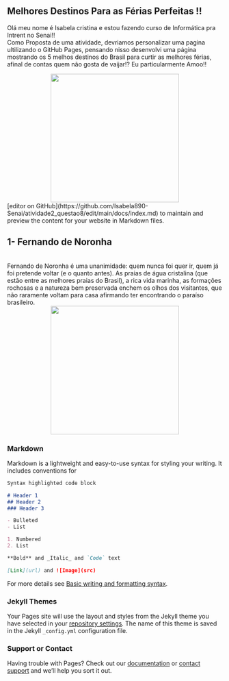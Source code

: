 ## Melhores Destinos Para as Férias Perfeitas !!

Olá meu nome é Isabela cristina e estou fazendo curso de Informática pra Intrent no Senai!!
<br>
Como Proposta de uma atividade, devriamos personalizar uma pagina ultilizando o GitHub Pages, pensando nisso desenvolvi uma página mostrando os 5 melhos destinos do Brasil para curtir as melhores férias, afinal de contas quem não gosta de vaijar!? Eu particularmente Amoo!!
<br>
<div align="center">
<img src="https://user-images.githubusercontent.com/98486061/151232572-9151610c-602b-408f-9cc6-f2f277d7a4f1.jpg"" width="300px" />
</div>
 [editor on GitHub](https://github.com/Isabela890-Senai/atividade2_questao8/edit/main/docs/index.md) to maintain and preview the content for your website in Markdown files.

## 1- Fernando de Noronha
<br>
Fernando de Noronha é uma unanimidade: quem nunca foi quer ir, quem já foi pretende voltar (e o quanto antes). As praias de água cristalina (que estão entre as melhores praias do Brasil), a rica vida marinha, as formações rochosas e a natureza bem preservada enchem os olhos dos visitantes, que não raramente voltam para casa afirmando ter encontrando o paraíso brasileiro.                                                                                                                               
<br>
<div align="center">
<img src="https://user-images.githubusercontent.com/98486061/151235664-1103b0f0-8bd0-440e-8100-b1242ec3312a.jpg"" width="300px"" />
</div>                                                                                                                               
                                                                                                                          

### Markdown

Markdown is a lightweight and easy-to-use syntax for styling your writing. It includes conventions for

```markdown
Syntax highlighted code block

# Header 1
## Header 2
### Header 3

- Bulleted
- List

1. Numbered
2. List

**Bold** and _Italic_ and `Code` text

[Link](url) and ![Image](src)
```

For more details see [Basic writing and formatting syntax](https://docs.github.com/en/github/writing-on-github/getting-started-with-writing-and-formatting-on-github/basic-writing-and-formatting-syntax).

### Jekyll Themes

Your Pages site will use the layout and styles from the Jekyll theme you have selected in your [repository settings](https://github.com/Isabela890-Senai/atividade2_questao8/settings/pages). The name of this theme is saved in the Jekyll `_config.yml` configuration file.

### Support or Contact

Having trouble with Pages? Check out our [documentation](https://docs.github.com/categories/github-pages-basics/) or [contact support](https://support.github.com/contact) and we’ll help you sort it out.

